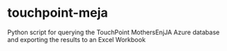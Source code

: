 # touchpoint-meja
Python script for querying the TouchPoint MothersEnjJA Azure database and exporting the results to an Excel Workbook
